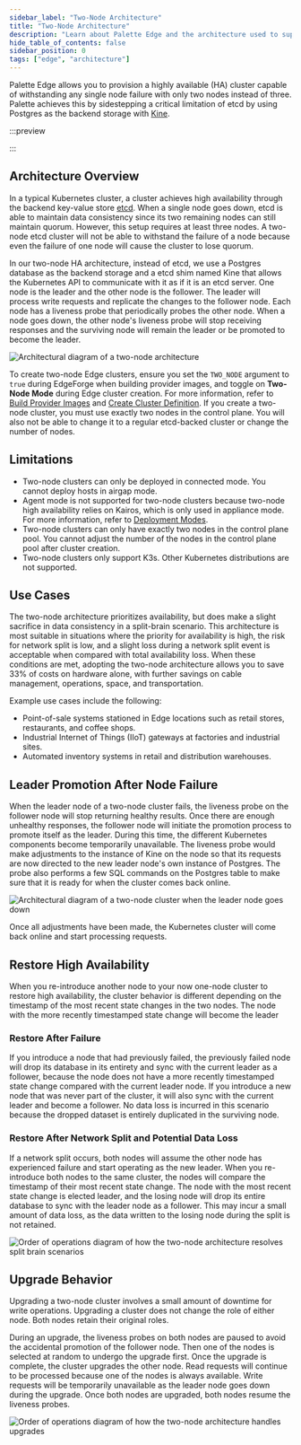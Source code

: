 ```yaml
---
sidebar_label: "Two-Node Architecture"
title: "Two-Node Architecture"
description: "Learn about Palette Edge and the architecture used to support two-node edge clusters."
hide_table_of_contents: false
sidebar_position: 0
tags: ["edge", "architecture"]
---
```


Palette Edge allows you to provision a highly available (HA) cluster capable of withstanding any single node failure
with only two nodes instead of three. Palette achieves this by sidestepping a critical limitation of etcd by using
Postgres as the backend storage with [Kine](https://github.com/k3s-io/kine).

:::preview

:::

## Architecture Overview

In a typical Kubernetes cluster, a cluster achieves high availability through the backend key-value store
[etcd](https://etcd.io/). When a single node goes down, etcd is able to maintain data consistency since its two
remaining nodes can still maintain quorum. However, this setup requires at least three nodes. A two-node etcd cluster
will not be able to withstand the failure of a node because even the failure of one node will cause the cluster to lose
quorum.

In our two-node HA architecture, instead of etcd, we use a Postgres database as the backend storage and a etcd shim
named Kine that allows the Kubernetes API to communicate with it as if it is an etcd server. One node is the leader and
the other node is the follower. The leader will process write requests and replicate the changes to the follower node.
Each node has a liveness probe that periodically probes the other node. When a node goes down, the other node's liveness
probe will stop receiving responses and the surviving node will remain the leader or be promoted to become the leader.

![Architectural diagram of a two-node architecture](/clusters_edge_architecture_two-node-diagram.webp)

To create two-node Edge clusters, ensure you set the `TWO_NODE` argument to `true` during EdgeForge when building
provider images, and toggle on **Two-Node Mode** during Edge cluster creation. For more information, refer to
[Build Provider Images](../edgeforge-workflow/palette-canvos/build-provider-images.md) and
[Create Cluster Definition](../site-deployment/cluster-deployment.md). If you create a two-node cluster, you must use
exactly two nodes in the control plane. You will also not be able to change it to a regular etcd-backed cluster or
change the number of nodes.

## Limitations

- Two-node clusters can only be deployed in connected mode. You cannot deploy hosts in airgap mode.
- Agent mode is not supported for two-node clusters because two-node high availability relies on Kairos, which is only
  used in appliance mode. For more information, refer to
  [Deployment Modes](../../../deployment-modes/deployment-modes.md).
- Two-node clusters can only have exactly two nodes in the control plane pool. You cannot adjust the number of the nodes
  in the control plane pool after cluster creation.
- Two-node clusters only support K3s. Other Kubernetes distributions are not supported.

## Use Cases

The two-node architecture prioritizes availability, but does make a slight sacrifice in data consistency in a
split-brain scenario. This architecture is most suitable in situations where the priority for availability is high, the
risk for network split is low, and a slight loss during a network split event is acceptable when compared with total
availability loss. When these conditions are met, adopting the two-node architecture allows you to save 33% of costs on
hardware alone, with further savings on cable management, operations, space, and transportation.

Example use cases include the following:

- Point-of-sale systems stationed in Edge locations such as retail stores, restaurants, and coffee shops.
- Industrial Internet of Things (IIoT) gateways at factories and industrial sites.
- Automated inventory systems in retail and distribution warehouses.

## Leader Promotion After Node Failure

When the leader node of a two-node cluster fails, the liveness probe on the follower node will stop returning healthy
results. Once there are enough unhealthy responses, the follower node will initiate the promotion process to promote
itself as the leader. During this time, the different Kubernetes components become temporarily unavailable. The liveness
probe would make adjustments to the instance of Kine on the node so that its requests are now directed to the new leader
node's own instance of Postgres. The probe also performs a few SQL commands on the Postgres table to make sure that it
is ready for when the cluster comes back online.

![Architectural diagram of a two-node cluster when the leader node goes down](/clusters_edge_architecture_two-node-failover.webp)

Once all adjustments have been made, the Kubernetes cluster will come back online and start processing requests.

## Restore High Availability

When you re-introduce another node to your now one-node cluster to restore high availability, the cluster behavior is
different depending on the timestamp of the most recent state changes in the two nodes. The node with the more recently
timestamped state change will become the leader

### Restore After Failure

If you introduce a node that had previously failed, the previously failed node will drop its database in its entirety
and sync with the current leader as a follower, because the node does not have a more recently timestamped state change
compared with the current leader node. If you introduce a new node that was never part of the cluster, it will also sync
with the current leader and become a follower. No data loss is incurred in this scenario because the dropped dataset is
entirely duplicated in the surviving node.

### Restore After Network Split and Potential Data Loss

If a network split occurs, both nodes will assume the other node has experienced failure and start operating as the new
leader. When you re-introduce both nodes to the same cluster, the nodes will compare the timestamp of their most recent
state change. The node with the most recent state change is elected leader, and the losing node will drop its entire
database to sync with the leader node as a follower. This may incur a small amount of data loss, as the data written to
the losing node during the split is not retained.

![Order of operations diagram of how the two-node architecture resolves split brain scenarios](/clusters_edge_architecture_two-node-split.webp)

## Upgrade Behavior

Upgrading a two-node cluster involves a small amount of downtime for write operations. Upgrading a cluster does not
change the role of either node. Both nodes retain their original roles.

During an upgrade, the liveness probes on both nodes are paused to avoid the accidental promotion of the follower node.
Then one of the nodes is selected at random to undergo the upgrade first. Once the upgrade is complete, the cluster
upgrades the other node. Read requests will continue to be processed because one of the nodes is always available. Write
requests will be temporarily unavailable as the leader node goes down during the upgrade. Once both nodes are upgraded,
both nodes resume the liveness probes.

![Order of operations diagram of how the two-node architecture handles upgrades](/clusters_edge_architecture_two-node-upgrade.webp)
